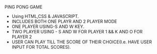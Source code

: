 PING PONG GAME 
* Using HTML,CSS & JAVASCRIPT.
* INCLUDES BOTH ONE PLAYR AND 2 PLAYER MODE
* ONE PLAYER USING-S AND W KEY.
* TWO PLAYER USING - S AND W FOR PLAYER 1 && K AND O FOR PLAYER 2
* USER CAN PLAY TILL THE SCORE OF THEIR CHOICE(I.e. HAVE USER INPUT FOR TOTAL SCORES).
